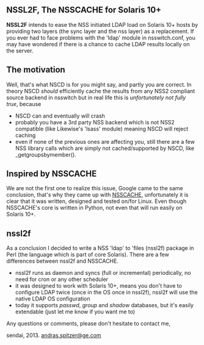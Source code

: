 ## NSSL2F, The NSSCACHE for Solaris 10+ ##

**NSSL2F** intends to ease the NSS initiated LDAP load on Solaris 10+ hosts by providing two layers (the sync layer and the nss layer) as a replacement. If you ever had to face problems with the 'ldap' module in nsswitch.conf, you may have wondered if there is a chance to cache LDAP results locally on the server.

## The motivation ##

Well, that's what NSCD is for you might say, and partly you are correct. In theory NSCD *should* efficiently cache the results from any NSS2 compliant source backend in nsswitch but in real life this is *unfortunately not fully true*, because 

- NSCD can and eventually will crash
- probably you have a 3rd party NSS backend which is not NSS2 compatible (like Likewise's 'lsass' module) meaning NSCD will reject caching
- even if none of the previous ones are affecting you, still there are a few NSS library calls which are simply not cached/supported by NSCD, like _getgroupsbymember().

## Inspired by NSSCACHE ##

We are not the first one to realize this issue, Google came to the same conclusion, that's why they came up with [NSSCACHE](https://code.google.com/p/nsscache), unfortunately it is clear that it was written, designed and tested on/for Linux. Even though NSSCACHE's core is written in Python, not even that will run easily on Solaris 10+.

## nssl2f ##

As a conclusion I decided to write a NSS 'ldap' to 'files (nssl2f) package in Perl (the language which is part of core Solaris). There are a few differences between nssl2f and NSSCACHE.

- nssl2f runs as daemon and syncs (full or incremental) periodically, no need for cron or any other scheduler
- it was designed to work with Solaris 10+, means you don't have to configure LDAP twice (once in the OS once in nssl2f), nssl2f will use the native LDAP OS configuration
- today it supports *passwd*, *group* and *shadow* databases, but it's easily extendable (just let me know if you want me to)


Any questions or comments, please don't hesitate to contact me,

sendai, 2013. <andras.spitzer@ge.com>